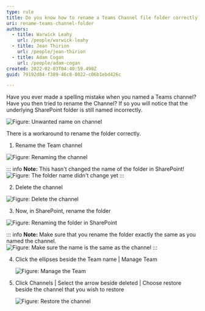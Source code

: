 ```yaml
---
type: rule
title: Do you know how to rename a Teams Channel file folder correctly?
uri: rename-teams-channel-folder
authors:
  - title: Warwick Leahy
    url: /people/warwick-leahy
  - title: Jean Thirion
    url: /people/jean-thirion
  - title: Adam Cogan
    url: /people/adam-cogan
created: 2022-02-03T04:40:59.490Z
guid: 79192d84-f389-46c8-8022-c06b1ebd426c

---
```


Have you ever made a spelling mistake when you named a Teams channel? Have you then tried to rename the Channel? If so you will notice that the underlying SharePoint folder is still named incorrectly.

![Figure: Unwanted name on channel](renamingachannel0.png)

<!--endintro-->

There is a workaround to rename the folder correctly.

1. Rename the Team channel

  ![Figure: Renaming the channel](renamingachannel2.png)

  ::: info
  **Note:** This hasn't changed the name of the folder in SharePoint!
  ![Figure: The folder name didn't change yet](renamingachannel3.png)
  :::

2. Delete the channel

  ![Figure: Delete the channel](renamingachannel4.png)
   
3. Now, in SharePoint, rename the folder

  ![Figure: Renaming the folder in SharePoint](renamingachannel5.png)

  ::: info
  **Note:** Make sure that you rename the folder exactly the same as you named the channel.
  ![Figure: Make sure the name is the same as the channel](renamingachannel6.png)
  :::
  
4. Click the ellipses beside the Team name | Manage Team

   ![Figure: Manage the Team](renamingachannel7.png)

5. Click Channels | Select the arrow beside deleted | Choose restore beside the channel that you wish to restore

   ![Figure: Restore the channel](renamingachannel8.png)

